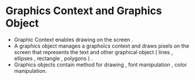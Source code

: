 
# Graphics Context and Graphics Object

- Graphic Context enables drawing on the screen .
- A graphics object manages a graphoics context and draws pixels on the screen that represents the text and other graphical object ( lines , ellipses , rectangle , polygons ) .
- Graphics objects contain method for drawing , font manipulation , color manipulation.